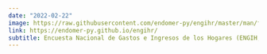 ```yaml
---
date: "2022-02-22"
image: https://raw.githubusercontent.com/endomer-py/engihr/master/man/figures/Marco-endomer.png
link: https://endomer-py.github.io/engihr/
subtitle: Encuesta Nacional de Gastos e Ingresos de los Hogares (ENGIH, 2018, Banco Central)
---
```


